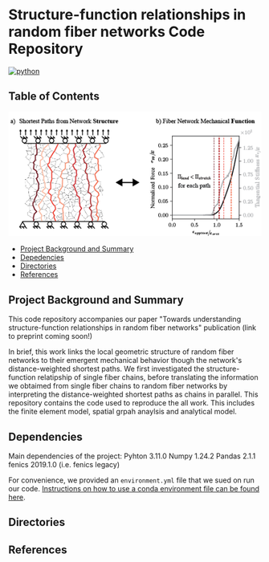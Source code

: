 # Structure-function relationships in random fiber networks Code Repository

[![python](https://img.shields.io/badge/python-3.11-blue.svg)](https://www.python.org/)

## Table of Contents
![abstract](abstract.png)

* [Project Background and Summary](#summary)
* [Depedencies](#dependencies)
* [Directories](#directories)
* [References](#reference)

## Project Background and Summary <a name="summary"></a>

This code repository accompanies our paper "Towards understanding structure-function relationships in random fiber networks" publication (link to preprint coming soon!)

In brief, this work links the local geometric structure of random fiber networks to their emergent mechanical behavior though the network's distance-weighted shortest paths. We first investigated the structure-function relatipship of single fiber chains, before translating the information we obtaimed from single fiber chains to random fiber networks by interpreting the distance-weighted shortest paths as chains in parallel. This repository contains the code used to reproduce the all work. This includes the finite element model, spatial grpah anaylsis and analytical model. 

## Dependencies <a name="dependencies"></a>
Main dependencies of the project:
Pyhton 3.11.0
Numpy 1.24.2
Pandas 2.1.1
fenics 2019.1.0 (i.e. fenics legacy)

For convenience, we provided an ``environment.yml`` file that we sued on run our code. [Instructions on how to use a conda environment file can be found here](https://docs.conda.io/projects/conda/en/latest/user-guide/tasks/manage-environments.html#creating-an-environment-from-an-environment-yml-file). 

## Directories <a name="directories"></a>

## References <a name="reference"></a>

  


  
